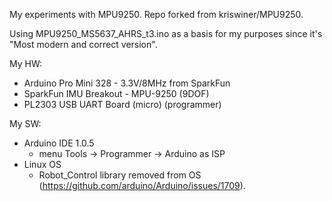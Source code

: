 My experiments with MPU9250.
Repo forked from kriswiner/MPU9250.

Using MPU9250_MS5637_AHRS_t3.ino as a basis for my purposes since it's "Most modern and correct version".

My HW:
 * Arduino Pro Mini 328 - 3.3V/8MHz from SparkFun
 * SparkFun IMU Breakout - MPU-9250 (9DOF)
 * PL2303 USB UART Board (micro) (programmer)

My SW:
 * Arduino IDE 1.0.5
   * menu Tools -> Programmer -> Arduino as ISP
 * Linux OS
   * Robot_Control library removed from OS (https://github.com/arduino/Arduino/issues/1709).


